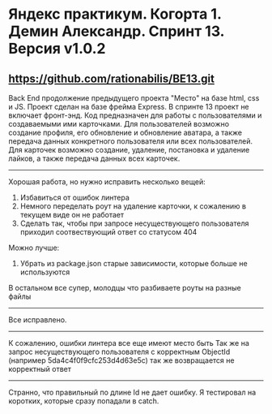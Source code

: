 ﻿Яндекс практикум. Когорта 1. Демин Александр. Спринт 13. Версия v1.0.2
=====================================================================

https://github.com/rationabilis/BE13.git
------------------------------------------------------

Back End продолжение предыдущего проекта "Место" на базе html, css и JS.
Проект сделан на базе фрейма Express.
В спринте 13 проект не включает фронт-энд.
Код предназначен для работы с пользователями и создаваемыми ими карточками.
Для пользователей возможно создание профиля, его обновление и обновление аватара, а также передача данных конкретного пользователя или всех пользователей.
Для карточек возможно создание, удаление, постановка и удаление лайков, а также передача данных всех карточек.

------------------------------------------------------
Хорошая работа, но нужно исправить несколько вещей:
1) Избавиться от ошибок линтера
2) Немного переделать роут на удаление карточки, к сожалению в текущем виде он не работает
3) Сделать так, чтобы при запросе несуществующего пользователя приходил соотвествующий ответ со статусом 404

Можно лучше:
1) Убрать из package.json старые зависимости, которые больше не используются

В остальном все супер, молодцы что разбиваете роуты на разные файлы

------------------------------------------------------

Все исправлено.

-----------------------------------------------------
К сожалению, ошибки линтера все еще имеют место быть
Так же на запрос несуществующего пользователя с корректным ObjectId (например 5da4c4f0f9cfc253d4d63e5c) так же возвращается не корректный ответ

-----------------------------------------------------

Странно, что правильный по длине Id не дает ошибку. Я тестировал на коротких, которые сразу попадали в catch.
